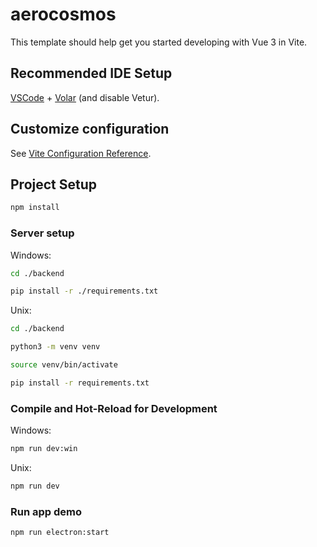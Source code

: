 # aerocosmos

This template should help get you started developing with Vue 3 in Vite.

## Recommended IDE Setup

[VSCode](https://code.visualstudio.com/) + [Volar](https://marketplace.visualstudio.com/items?itemName=Vue.volar) (and disable Vetur).

## Customize configuration

See [Vite Configuration Reference](https://vite.dev/config/).

## Project Setup

```sh
npm install
```

### Server setup

Windows:
```sh
cd ./backend

pip install -r ./requirements.txt
```

Unix:
```sh
cd ./backend

python3 -m venv venv

source venv/bin/activate

pip install -r requirements.txt
```

### Compile and Hot-Reload for Development

Windows:
```sh
npm run dev:win
```

Unix:
```sh
npm run dev
```

### Run app demo

```sh
npm run electron:start
```